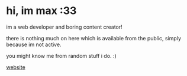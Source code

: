 # hi, im max :33 

im a web developer and boring content creator!

there is nothing much on here which is available from the public, simply because im not active.

you might know me from random stuff i do. :)

[website](https://pixlu.neocities.org)
